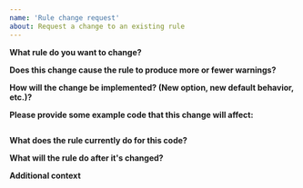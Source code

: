 ```yaml
---
name: 'Rule change request'
about: Request a change to an existing rule
---
```


<!--
  Before proposing rule changes, please make sure it hasn't been posted already.
  You can see all open propositions here:
  https://github.com/intlify/eslint-plugin-vue-i18n-ex/issues?q=is%3Aissue+is%3Aopen+label%3A%22Type%3A+Feature%22
-->

**What rule do you want to change?**


**Does this change cause the rule to produce more or fewer warnings?**


**How will the change be implemented? (New option, new default behavior, etc.)?**


**Please provide some example code that this change will affect:**
<!-- Put your code examples here -->

```vue

```


**What does the rule currently do for this code?**


**What will the rule do after it's changed?**


**Additional context**
<!-- Add any other context or screenshots about the feature request here. -->

